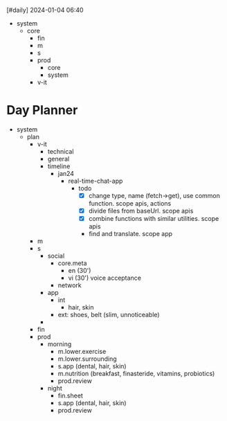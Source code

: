 [#daily]
2024-01-04
06:40

- system
	- core
		- fin
		- m
		- s
		- prod
			- core
			- system
		- v-it
# Day Planner
- system
	- plan
		- v-it
			- technical
			- general
			- timeline
				- jan24
					- real-time-chat-app
						- todo
							- [x] change type, name (fetch->get), use common function. scope apis, actions
							- [x] divide files from baseUrl. scope apis
							- [x] combine functions with similar utilities. scope apis
							- find and translate. scope app
		- m
		- s
			- social
				-  core.meta
					- en (30')
					- vi (30') voice acceptance
				- network
			- app
				- int
					- hair, skin
				- ext: shoes, belt (slim, unnoticeable)
			- 
		- fin
		- prod
			- morning
				- m.lower.exercise
				- m.lower.surrounding
				- s.app (dental, hair, skin)
				- m.nutrition (breakfast, finasteride, vitamins, probiotics)
				- prod.review
			- night
				- fin.sheet
				- s.app (dental, hair, skin)
				- prod.review
